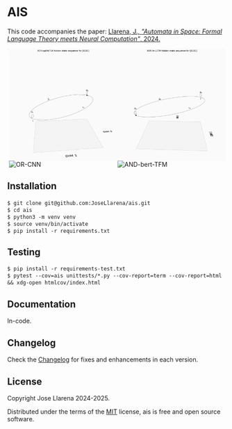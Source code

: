 # AIS

This code accompanies the paper: [Llarena, J., _"Automata in Space: Formal Language Theory meets Neural Computation"_, 2024.](https://josellarena.github.io/2024/12/25/automata-in-space.html)

<div style="display: grid; grid-template-columns: repeat(3, 1fr);">

<img src="./img/0101-XOR-spectral-WFSA.png" alt="XOR-spectral-WFSA" width="250" height="auto" />
<img src="./img/0101-XOR-sgd-WFSA.png" alt="XOR-sgd-WFSA" width="250" height="auto" />
<img src="./img/0101-XOR-lin-LSTM.png" alt="XOR-lin-LSTM-WFSA" width="250" height="auto" />

<img src="./img/011-XOR-rumelhart-MLP.png" alt="XOR-rumelhart-MLP" width="250" height="auto" />
<img src="./img/∙0101-OR-CNN.png" alt="OR-CNN" width="250" height="auto" />
<img src="./img/∙0101-AND-bert-TFM.png" alt="AND-bert-TFM" width="250" height="auto" />

</div>

## Installation

```shell
$ git clone git@github.com:JoseLlarena/ais.git
$ cd ais
$ python3 -m venv venv 
$ source venv/bin/activate
$ pip install -r requirements.txt
```

## Testing

```shell
$ pip install -r requirements-test.txt
$ pytest --cov=ais unittests/*.py --cov-report=term --cov-report=html && xdg-open htmlcov/index.html 
```

## Documentation

In-code.

## Changelog

Check the [Changelog](https://github.com/JoseLlarena/ais/blob/master/CHANGELOG.md) for fixes and enhancements in each version.

## License

Copyright Jose Llarena 2024-2025.

Distributed under the terms of the [MIT](https://github.com/JoseLlarena/ais/blob/master/LICENSE) license, ais is free 
and open source software.